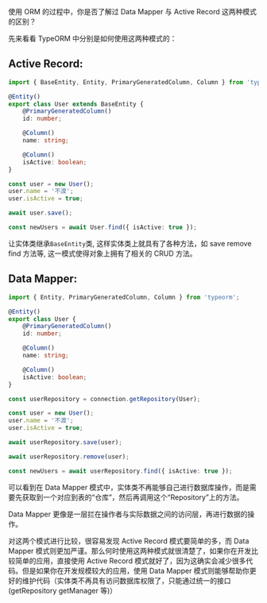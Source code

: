 使用 ORM 的过程中，你是否了解过 Data Mapper 与 Active Record 这两种模式的区别？

先来看看 TypeORM 中分别是如何使用这两种模式的：

## Active Record:

```ts
import { BaseEntity, Entity, PrimaryGeneratedColumn, Column } from 'typeorm';

@Entity()
export class User extends BaseEntity {
    @PrimaryGeneratedColumn()
    id: number;

    @Column()
    name: string;

    @Column()
    isActive: boolean;
}

const user = new User();
user.name = '不渡';
user.isActive = true;

await user.save();

const newUsers = await User.find({ isActive: true });
```

让实体类继承`BaseEntity`类, 这样实体类上就具有了各种方法，如 save remove find 方法等, 这一模式使得对象上拥有了相关的 CRUD 方法。

## Data Mapper:

```ts
import { Entity, PrimaryGeneratedColumn, Column } from 'typeorm';

@Entity()
export class User {
    @PrimaryGeneratedColumn()
    id: number;

    @Column()
    name: string;

    @Column()
    isActive: boolean;
}

const userRepository = connection.getRepository(User);

const user = new User();
user.name = '不渡';
user.isActive = true;

await userRepository.save(user);

await userRepository.remove(user);

const newUsers = await userRepository.find({ isActive: true });
```

可以看到在 Data Mapper 模式中，实体类不再能够自己进行数据库操作，而是需要先获取到一个对应到表的“仓库”，然后再调用这个“Repository”上的方法。

Data Mapper 更像是一层拦在操作者与实际数据之间的访问层，再进行数据的操作。

对这两个模式进行比较，很容易发现 Active Record 模式要简单的多，而 Data Mapper 模式则更加严谨。那么何时使用这两种模式就很清楚了，如果你在开发比较简单的应用，直接使用 Active Record 模式就好了，因为这确实会减少很多代码。但是如果你在开发规模较大的应用，使用 Data Mapper 模式则能够帮助你更好的维护代码（实体类不再具有访问数据库权限了，只能通过统一的接口(getRepository getManager 等)）
